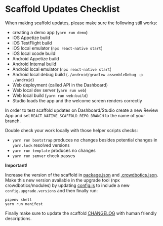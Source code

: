 # Scaffold Updates Checklist

When making scaffold updates, please make sure the following still works:

- creating a demo app (`yarn run demo`)
- iOS Appetize build
- iOS TestFlight build
- iOS local emulator (`npx react-native start`)
- iOS local xcode build
- Android Appetize build
- Android Internal build
- Android local emulator (`npx react-native start`)
- Android local debug build (`./android/gradlew assembleDebug -p ./android`)
- Web deployment (called API in the Dashboard)
- Web local dev server (`yarn run web`)
- Web local build (`yarn run web:build`)
- Studio loads the app and the welcome screen renders correctly

In order to test scaffold updates on Dashboard/Studio create a new Review App and set `REACT_NATIVE_SCAFFOLD_REPO_BRANCH` to the name of your branch.

Double check your work locally with those helper scripts checks:

- `yarn run bootstrap` produces no changes besides potential changes in `yarn.lock` resolved versions
- `yarn run template` produces no changes
- `yarn run semver` check passes

**Important!**

Increase the version of the scaffold in [package.json](/scaffold/package.json) and [.crowdbotics.json](/scaffold/template/custom/.crowdbotics.json).
Make this new version available in the upgrade tool (npx crowdbotics/modules) by updating [config.js](/config.js) to include a new `config.upgrade.versions` and then finally run:

```
pipenv shell
yarn run manifest
```

Finally make sure to update the scaffold [CHANGELOG](/scaffold/CHANGELOG.md) with human friendly descriptions.

